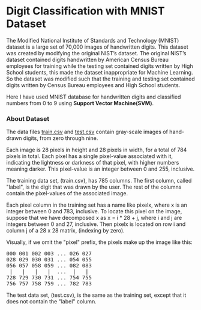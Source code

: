 # Digit Classification with MNIST Dataset

The Modified National Institute of Standards and Technology (MNIST) dataset is a large set of 70,000 images of handwritten digits. This dataset was created by modifying the original NIST’s dataset. The original NIST’s dataset contained digits handwritten by American Census Bureau employees for training while the testing set contained digits written by High School students, this made the dataset inappropriate for Machine Learning. So the dataset was modified such that the training and testing set contained digits written by Census Bureau employees and High School students.

Here I have used MNIST database for handwritten digits and classified numbers from 0 to 9 using **Support Vector Machine(SVM)**.

### About Dataset

The data files [train.csv]() and [test.csv]() contain gray-scale images of hand-drawn digits, from zero through nine.

Each image is 28 pixels in height and 28 pixels in width, for a total of 784 pixels in total. Each pixel has a single pixel-value associated with it, indicating the lightness or darkness of that pixel, with higher numbers meaning darker. This pixel-value is an integer between 0 and 255, inclusive.

The training data set, (train.csv), has 785 columns. The first column, called "label", is the digit that was drawn by the user. The rest of the columns contain the pixel-values of the associated image.

Each pixel column in the training set has a name like pixelx, where x is an integer between 0 and 783, inclusive. To locate this pixel on the image, suppose that we have decomposed x as x = i * 28 + j, where i and j are integers between 0 and 27, inclusive. Then pixelx is located on row i and column j of a 28 x 28 matrix, (indexing by zero).

Visually, if we omit the "pixel" prefix, the pixels make up the image like this:
<pre>
000 001 002 003 ... 026 027
028 029 030 031 ... 054 055
056 057 058 059 ... 082 083
 |   |   |   |  ...  |   |
728 729 730 731 ... 754 755
756 757 758 759 ... 782 783 
</pre>

The test data set, (test.csv), is the same as the training set, except that it does not contain the "label" column.












